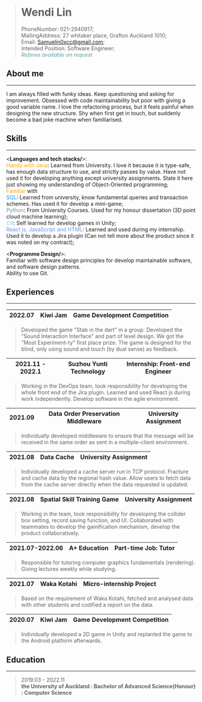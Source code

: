 > # Wendi Lin
> PhoneNumber: 021-2940917; <br/>
> MailingAddress: 27 whitaker place,
> Grafton Auckland 1010; <br/>
> Email: Samuelin0xcc@gmail.com; <br/>
> Intended Position: Software Engineer; <br/>
> <span style="color: CadetBlue">*Referee available on request*</span>

About me
-
---
I am always filled with funky ideas. 
Keep questioning and asking for improvement. 
Obsessed with code maintainability but poor with giving a good variable name. 
I love the refactoring process, but it feels painful when designing the new structure. 
Shy when first get in touch, but suddenly become a bad joke machine when familiarised.

Skills
-
---
<**Languages and tech stacks/**>: <br/>
<span style="color: orange">Handy with Java</span>: Learned from University.
I love it because it is type-safe, has enough data structure to use, and strictly passes by value.
Have not used it for developing anything except university assignments.
State it here just showing my understanding of Object-Oriented programming;<br/>
<span style="color: Orange">Familiar</span> with <br/>
<span style="color: DodgerBlue">SQL</span>: Learned from university, know fundamental queries and transaction schemes.
Has used it for develop a mini-game;<br/>
<span style="color: CadetBlue">Python</span>: From University Courses. 
Used for my honour dissertation (3D point cloud machine learning);<br/>
<span style="color: LightSkyBlue">*C#*</span>: Self learned for develop games in Unity;<br/>
<span style="color: CornflowerBlue">React js, JavaScript and HTML</span>: Learned and used during my internship.
Used it to develop a Jira plugin (Can not tell more about the product since it was noted on my contract);<br/>

<**Programme Design/**>: <br/>
Familiar with software design principles for develop maintainable software, and software design patterns. <br/>
Ability to use Git.

Experiences
-
---
<style>
table {
    width: 100%;
    table-layout: fixed;
    }
</style>

| 2022.07 | Kiwi Jam | Game Development Competition |
| :-----: | :------: | :--------------------------: |
> Developed the game "Stab in the dart" in a group. 
> Developed the "Sound Interaction Interface" and part of level design. 
> We got the "Most Experiment-ty" first place prize. 
> The game is designed for the blind, only using sound and touch (by dual sense) as feedback. <br/>

| 2021.11 - 2022.1 | Suzhou Yunti Technology | Internship: Front-end Engineer |
| :--------------: | :---------------------: | :----------------------------: |
> Working in the DevOps team, took responsibility for developing the whole front end of the Jira plugin. 
> Learned and used React js during work independently. Develop software in the agile environment.

| 2021.09 |  Data Order Preservation Middleware | University Assignment |
| :-----: | :---------------------------------: | :-------------------: |
> Individually developed middleware to ensure that 
> the message will be received in the same order as sent in a multiple-client environment.

| 2021.08 | Data Cache | University Assignment |
| :-----: | :--------: | :-------------------: |
> Individually developed a cache server run in TCP protocol. Fracture and cache data by the regional hash value. 
> Allow users to fetch data from the cache server directly when the data requested is updated.

| 2021.08 | Spatial Skill Training Game | University Assignment |
| :-----: | :--------: | :-------------------: |
> Working in the team, took responsibility for developing the collider box setting, record saving function, and UI.
> Collaborated with teammates to develop the gamification mechanism, develop the product collaboratively.

| 2021.07-2022.06 | A+ Education | Part-time Job: Tutor |
| :-------------: | :----------: | :------------------: |
> Responsible for tutoring computer graphics fundamentals (rendering). Giving lectures weekly while studying.

| 2021.07 | Waka Kotahi | Micro-internship Project |
| :-----: | :---------: | :----------------------: |
> Based on the requirement of Waka Kotahi, 
> fetched and analysed data with other students and codified a report on the data.

| 2020.07 | Kiwi Jam | Game Development Competition |
| :-----: | :------: | :--------------------------: |
> Individually developed a 2D game in Unity and replanted the game to the Android platform afterwards.

Education
-
---
> 2019.03 - 2022.11<br/>
> **the University of Auckland : Bachelor of Advanced Science(Honour) : Computer Science**
